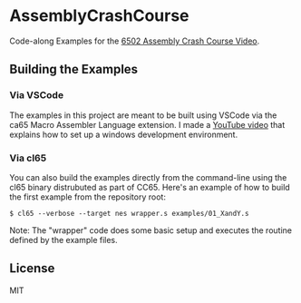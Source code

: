 # AssemblyCrashCourse
Code-along Examples for the
[6502 Assembly Crash Course Video](https://www.youtube.com/watch?v=yEiNs7pKNh8).

## Building the Examples

### Via VSCode
The examples in this project are meant to be built using VSCode via the ca65
Macro Assembler Language extension. I made a
[YouTube video](https://www.youtube.com/watch?v=RtY5FV5TrIU&t=0s) that explains
how to set up a windows development environment.

### Via cl65
You can also build the examples directly from the command-line using the cl65
binary distrubuted as part of CC65. Here's an example of how to build the first
example from the repository root:

```
$ cl65 --verbose --target nes wrapper.s examples/01_XandY.s
```

Note: The "wrapper" code does some basic setup and executes the routine defined
by the example files.

## License
MIT

